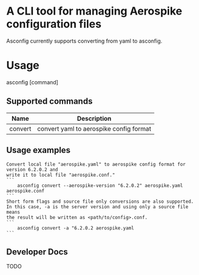 # A CLI tool for managing Aerospike configuration files

Asconfig currently supports converting from yaml to asconfig.

# Usage

asconfig [command]

## Supported commands

| Name | Description |
| ---- | ----------- |
| convert | convert yaml to aerospike config format |

## Usage examples

    Convert local file "aerospike.yaml" to aerospike config format for version 6.2.0.2 and
    write it to local file "aerospike.conf."
    ```
        asconfig convert --aerospike-version "6.2.0.2" aerospike.yaml aerospike.conf
    ```
    Short form flags and source file only conversions are also supported.
    In this case, -a is the server version and using only a source file means
    the result will be written as <path/to/config>.conf.
    ```
        asconfig convert -a "6.2.0.2 aerospike.yaml
    ```

## Developer Docs

TODO